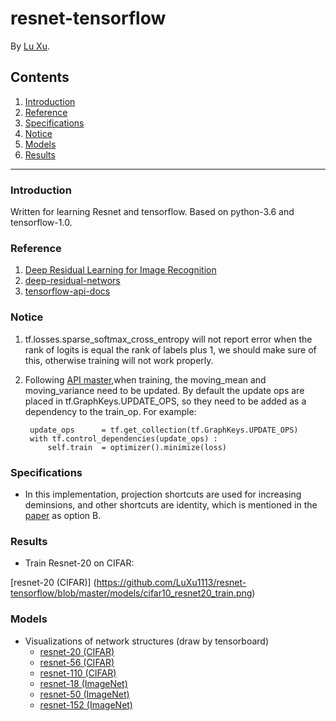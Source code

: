 resnet-tensorflow
=================

By [Lu Xu](https://github.com/LuXu1113).

Contents
--------
1. [Introduction](#introduction)
1. [Reference](#reference)
1. [Specifications](#specifications)
1. [Notice](#notice)
1. [Models](#models)
1. [Results](#results)

---

### Introduction

Written for learning Resnet and tensorflow. Based on python-3.6 and tensorflow-1.0.

### Reference

1. [Deep Residual Learning for Image Recognition](http://arxiv.org/abs/1512.03385)
1. [deep-residual-networs](https://github.com/KaimingHe/deep-residual-networks)
1. [tensorflow-api-docs](http://www.tensorfly.cn/tfdoc/api_docs/index.html)

### Notice

1. tf.losses.sparse_softmax_cross_entropy will not report error when the rank of logits is equal the rank of labels plus 1, we should make sure of this, otherwise training will not work properly.
1. Following [API master](https://www.tensorflow.org/versions/master/api_docs/python/tf/layers/batch_normalization),when training, the moving_mean and moving_variance need to be updated. By default the update ops are placed in tf.GraphKeys.UPDATE_OPS, so they need to be added as a dependency to the train_op. For example:

        update_ops      = tf.get_collection(tf.GraphKeys.UPDATE_OPS)
        with tf.control_dependencies(update_ops) :
            self.train  = optimizer().minimize(loss)

### Specifications

* In this implementation, projection shortcuts are used for increasing deminsions, and other shortcuts are identity, which is mentioned in the [paper](http://arxiv.org/abs/1512.03385) as option B.

### Results

* Train Resnet-20 on CIFAR:

[resnet-20 (CIFAR)] (https://github.com/LuXu1113/resnet-tensorflow/blob/master/models/cifar10_resnet20_train.png)

### Models

* Visualizations of network structures (draw by tensorboard)
    - [resnet-20 (CIFAR)](https://github.com/LuXu1113/resnet-tensorflow/blob/master/models/cifar10_resnet20.png)
    - [resnet-56 (CIFAR)]()
    - [resnet-110 (CIFAR)]()
    - [resnet-18 (ImageNet)]()
    - [resnet-50 (ImageNet)]()
    - [resnet-152 (ImageNet)]()
